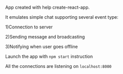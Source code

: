 App created with help create-react-app.

It emulates simple chat supporting several event type:

1)Connection to server

2)Sending message and broadcasting

3)Notifying when user goes offline

Launch the  app with `npm start` instruction

All the connections are listening on `localhost:8000`

